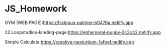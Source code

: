 # JS_Homework


GYM (WEB PAGE):https://frabjous-palmier-b0476a.netlify.app

22.Loopstudios-landing-page:https://ephemeral-puppy-2c3c42.netlify.app

Simple Calculate:https://creative-nasturtium-1afbef.netlify.app
